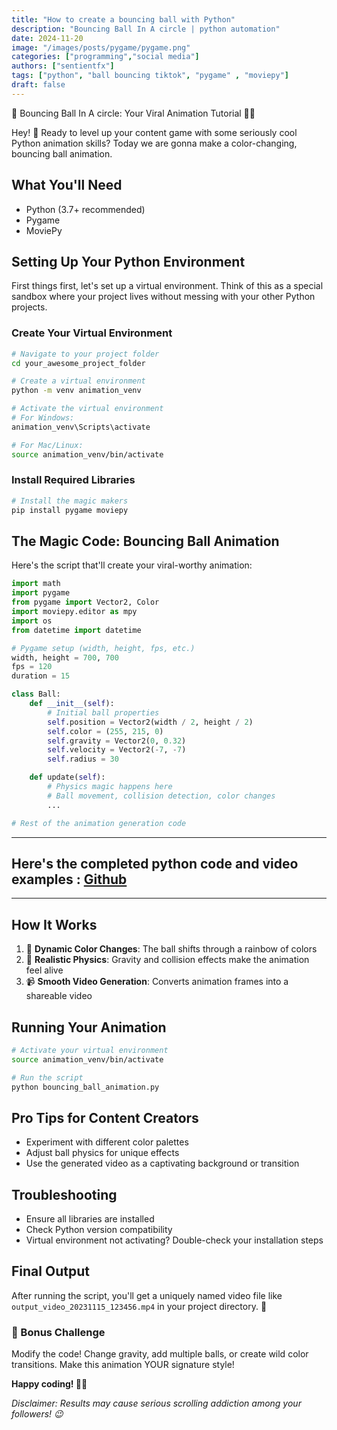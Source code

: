 ```yaml
---
title: "How to create a bouncing ball with Python"
description: "Bouncing Ball In A circle | python automation"
date: 2024-11-20
image: "/images/posts/pygame/pygame.png"
categories: ["programming","social media"]
authors: ["sentientfx"]
tags: ["python", "ball bouncing tiktok", "pygame" , "moviepy"]
draft: false
---
```


🏀 Bouncing Ball In A circle: Your Viral Animation Tutorial 🐍✨

Hey! 👋 Ready to level up your content game with some seriously cool Python animation skills? Today we are gonna make a color-changing, bouncing ball animation.

## What You'll Need
- Python (3.7+ recommended)
- Pygame
- MoviePy

## Setting Up Your Python Environment

First things first, let's set up a virtual environment. Think of this as a special sandbox where your project lives without messing with your other Python projects.

### Create Your Virtual Environment

```bash
# Navigate to your project folder
cd your_awesome_project_folder

# Create a virtual environment
python -m venv animation_venv

# Activate the virtual environment
# For Windows:
animation_venv\Scripts\activate

# For Mac/Linux:
source animation_venv/bin/activate
```

### Install Required Libraries

```bash
# Install the magic makers
pip install pygame moviepy
```

## The Magic Code: Bouncing Ball Animation

Here's the script that'll create your viral-worthy animation:

```python
import math
import pygame
from pygame import Vector2, Color
import moviepy.editor as mpy
import os
from datetime import datetime

# Pygame setup (width, height, fps, etc.)
width, height = 700, 700
fps = 120
duration = 15

class Ball:
    def __init__(self):
        # Initial ball properties
        self.position = Vector2(width / 2, height / 2)
        self.color = (255, 215, 0)
        self.gravity = Vector2(0, 0.32)
        self.velocity = Vector2(-7, -7)
        self.radius = 30

    def update(self):
        # Physics magic happens here
        # Ball movement, collision detection, color changes
        ...

# Rest of the animation generation code
```
---
## Here's the completed python code and video examples : [Github](https://github.com/kavishkafx/bouncing-ball-inside-a-circle.git)
---

## How It Works

1. 🎨 **Dynamic Color Changes**: The ball shifts through a rainbow of colors
2. 🏀 **Realistic Physics**: Gravity and collision effects make the animation feel alive
3. 📹 **Smooth Video Generation**: Converts animation frames into a shareable video

## Running Your Animation

```bash
# Activate your virtual environment
source animation_venv/bin/activate

# Run the script
python bouncing_ball_animation.py
```

## Pro Tips for Content Creators
- Experiment with different color palettes
- Adjust ball physics for unique effects
- Use the generated video as a captivating background or transition

## Troubleshooting
- Ensure all libraries are installed
- Check Python version compatibility
- Virtual environment not activating? Double-check your installation steps

## Final Output
After running the script, you'll get a uniquely named video file like `output_video_20231115_123456.mp4` in your project directory. 🤯

### 🌟 Bonus Challenge
Modify the code! Change gravity, add multiple balls, or create wild color transitions. Make this animation YOUR signature style!

**Happy coding! 🐍🎥**

*Disclaimer: Results may cause serious scrolling addiction among your followers! 😉*